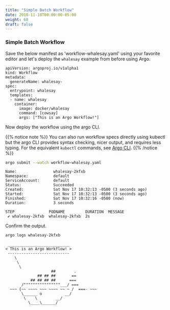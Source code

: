 ```yaml
---
title: "Simple Batch Workflow"
date: 2018-11-18T00:00:00-05:00
weight: 60
draft: false
---
```


### Simple Batch Workflow

Save the below manifest as 'workflow-whalesay.yaml' using your favorite editor and let's deploy the `whalesay` example from before using Argo.

```
apiVersion: argoproj.io/v1alpha1
kind: Workflow
metadata:
  generateName: whalesay-
spec:
  entrypoint: whalesay
  templates:
  - name: whalesay
    container:
      image: docker/whalesay
      command: [cowsay]
      args: ["This is an Argo Workflow!"]
```

Now deploy the workflow using the argo CLI.

{{% notice note %}}
You can also run workflow specs directly using kubectl but the argo CLI provides syntax checking, nicer output, and requires less typing. For the equivalent `kubectl` commands, see [Argo CLI](https://argoproj.github.io/docs/argo/examples/readme.html#argo-cli).
{{% /notice %}}

```bash
argo submit --watch workflow-whalesay.yaml
```

```output
Name:                whalesay-2kfxb
Namespace:           default
ServiceAccount:      default
Status:              Succeeded
Created:             Sat Nov 17 10:32:13 -0500 (3 seconds ago)
Started:             Sat Nov 17 10:32:13 -0500 (3 seconds ago)
Finished:            Sat Nov 17 10:32:16 -0500 (now)
Duration:            3 seconds

STEP               PODNAME         DURATION  MESSAGE
 ✔ whalesay-2kfxb  whalesay-2kfxb  2s        
```

Confirm the output.

```bash
argo logs whalesay-2kfxb
```

```output
 ___________________________ 
< This is an Argo Workflow! >
 --------------------------- 
    \
     \
      \     
                    ##        .            
              ## ## ##       ==            
           ## ## ## ##      ===            
       /""""""""""""""""___/ ===        
  ~~~ {~~ ~~~~ ~~~ ~~~~ ~~ ~ /  ===- ~~~   
       \______ o          __/            
        \    \        __/             
          \____\______/   
```